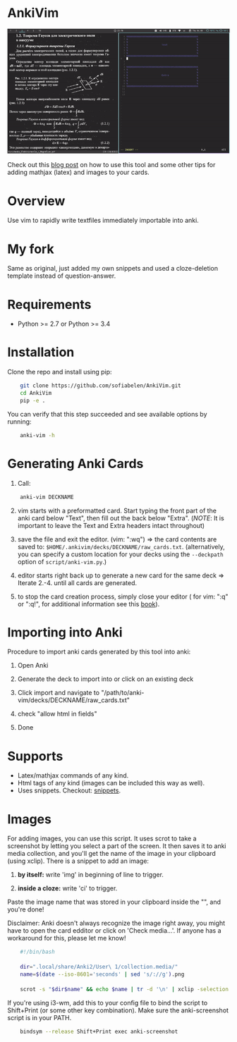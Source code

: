 # AnkiVim

![hippo](demo.gif)

Check out this [blog post](https://sofiabelen.github.io/selfstudy/Anki-Vim.html) on how to use this tool and some other tips for adding mathjax (latex) and images to your cards.

# Overview

Use vim to rapidly write textfiles immediately importable into anki.

# My fork

Same as original, just added my own snippets and used a cloze-deletion template instead of question-answer.

# Requirements

* Python >= 2.7 or Python >= 3.4

# Installation

Clone the repo and install using pip:

```bash
    git clone https://github.com/sofiabelen/AnkiVim.git
    cd AnkiVim
    pip -e .
```


You can verify that this step succeeded and see available options by running:

```bash
    anki-vim -h
```


# Generating Anki Cards

1. Call: 

```bash
    anki-vim DECKNAME
```

2. vim starts with a preformatted card.
   Start typing the front part of the anki card below "Text", then fill out 
   the back below "Extra". 
   (*NOTE*: It is important to leave the Text and Extra headers intact throughout)

3. save the file and exit the editor. (vim: ":wq") => the card contents are saved to: 
   `$HOME/.ankivim/decks/DECKNAME/raw_cards.txt`.
   (alternatively, you can specify a custom location for your decks using 
   the `--deckpath` option of `script/anki-vim.py`.)

4. editor starts right back up to generate a new card for the same deck => Iterate 2.-4. until all cards are generated.

5. to stop the card creation process, simply close your editor ( for vim: ":q" or ":q!", for additional information see
   this [book](https://www.amazon.com/How-Exit-Vim-Chris-Worfolk-ebook/dp/B01N5M1U6W)).

# Importing into Anki

Procedure to import anki cards generated by this tool into anki:

1. Open Anki

2. Generate the deck to import into or click on an existing deck

3. Click import and navigate to
   "/path/to/anki-vim/decks/DECKNAME/raw_cards.txt"

4. check "allow html in fields"

5. Done


# Supports

* Latex/mathjax commands of any kind.
* Html tags of any kind (images can be included this way as well).
* Uses snippets. Checkout: [snippets](https://github.com/sofiabelen/AnkiVim/blob/master/ankivim/UltiSnips/anki_vim.snippets).

# Images

For adding images, you can use this script. It uses scrot to take a screenshot by letting you select a part of the screen. It then saves it to anki media collection, and you'll get the name of the image in your clipboard (using xclip). There is a snippet to add an image:

1. **by itself:** write 'img' in beginning of line to trigger.

2. **inside a cloze:** write 'ci' to trigger.

Paste the image name that was stored in your clipboard inside the "", and you're done!

Disclaimer: Anki doesn't always recognize the image right away, you might have to open the card edditor or click on 'Check media...'. If anyone has a workaround for this, please let me know!


```bash
    #!/bin/bash
    
    dir=".local/share/Anki2/User\ 1/collection.media/"
    name=$(date --iso-8601='seconds' | sed 's/://g').png
    
    scrot -s "$dir$name" && echo $name | tr -d '\n' | xclip -selection clipboard
```

If you're using i3-wm, add this to your config file to bind the script to Shift+Print (or some other key combination). Make sure the anki-screenshot script is in your PATH.

```bash
    bindsym --release Shift+Print exec anki-screenshot
```

